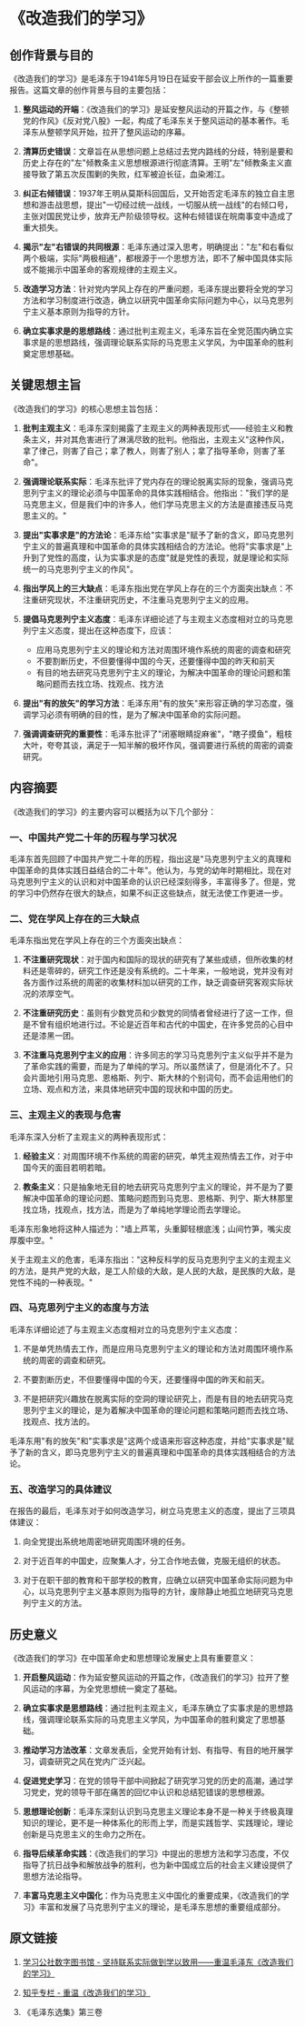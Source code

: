 # 《改造我们的学习》

## 创作背景与目的

《改造我们的学习》是毛泽东于1941年5月19日在延安干部会议上所作的一篇重要报告。这篇文章的创作背景与目的主要包括：

1. **整风运动的开端**：《改造我们的学习》是延安整风运动的开篇之作，与《整顿党的作风》《反对党八股》一起，构成了毛泽东关于整风运动的基本著作。毛泽东从整顿学风开始，拉开了整风运动的序幕。

2. **清算历史错误**：文章旨在从思想问题上总结过去党内路线的分歧，特别是要和历史上存在的"左"倾教条主义思想根源进行彻底清算。王明"左"倾教条主义直接导致了第五次反围剿的失败，红军被迫长征，血染湘江。

3. **纠正右倾错误**：1937年王明从莫斯科回国后，又开始否定毛泽东的独立自主思想和游击战思想，提出"一切经过统一战线，一切服从统一战线"的右倾口号，主张对国民党让步，放弃无产阶级领导权。这种右倾错误在皖南事变中造成了重大损失。

4. **揭示"左"右错误的共同根源**：毛泽东通过深入思考，明确提出："左"和右看似两个极端，实际"两极相通"，都根源于一个思想方法，即不了解中国具体实际或不能揭示中国革命的客观规律的主观主义。

5. **改造学习方法**：针对党内学风上存在的严重问题，毛泽东提出要将全党的学习方法和学习制度进行改造，确立以研究中国革命实际问题为中心，以马克思列宁主义基本原则为指导的方针。

6. **确立实事求是的思想路线**：通过批判主观主义，毛泽东旨在全党范围内确立实事求是的思想路线，强调理论联系实际的马克思主义学风，为中国革命的胜利奠定思想基础。

## 关键思想主旨

《改造我们的学习》的核心思想主旨包括：

1. **批判主观主义**：毛泽东深刻揭露了主观主义的两种表现形式——经验主义和教条主义，并对其危害进行了淋漓尽致的批判。他指出，主观主义"这种作风，拿了律己，则害了自己；拿了教人，则害了别人；拿了指导革命，则害了革命"。

2. **强调理论联系实际**：毛泽东批评了党内存在的理论脱离实际的现象，强调马克思列宁主义的理论必须与中国革命的具体实践相结合。他指出："我们学的是马克思主义，但是我们中的许多人，他们学马克思主义的方法是直接违反马克思主义的。"

3. **提出"实事求是"的方法论**：毛泽东给"实事求是"赋予了新的含义，即马克思列宁主义的普遍真理和中国革命的具体实践相结合的方法论。他将"实事求是"上升到了党性的高度，认为实事求是的态度"就是党性的表现，就是理论和实际统一的马克思列宁主义的作风"。

4. **指出学风上的三大缺点**：毛泽东指出党在学风上存在的三个方面突出缺点：不注重研究现状，不注重研究历史，不注重马克思列宁主义的应用。

5. **提倡马克思列宁主义态度**：毛泽东详细论述了与主观主义态度相对立的马克思列宁主义态度，提出在这种态度下，应该：
   - 应用马克思列宁主义的理论和方法对周围环境作系统的周密的调查和研究
   - 不要割断历史，不但要懂得中国的今天，还要懂得中国的昨天和前天
   - 有目的地去研究马克思列宁主义的理论，为解决中国革命的理论问题和策略问题而去找立场、找观点、找方法

6. **提出"有的放矢"的学习方法**：毛泽东用"有的放矢"来形容正确的学习态度，强调学习必须有明确的目的性，是为了解决中国革命的实际问题。

7. **强调调查研究的重要性**：毛泽东批评了"闭塞眼睛捉麻雀"，"瞎子摸鱼"，粗枝大叶，夸夸其谈，满足于一知半解的极坏作风，强调要进行系统的周密的调查研究。

## 内容摘要

《改造我们的学习》的主要内容可以概括为以下几个部分：

### 一、中国共产党二十年的历程与学习状况

毛泽东首先回顾了中国共产党二十年的历程，指出这是"马克思列宁主义的真理和中国革命的具体实践日益结合的二十年"。他认为，与党的幼年时期相比，现在对马克思列宁主义的认识和对中国革命的认识已经深刻得多，丰富得多了。但是，党的学习中仍然存在很大的缺点，如果不纠正这些缺点，就无法使工作更进一步。

### 二、党在学风上存在的三大缺点

毛泽东指出党在学风上存在的三个方面突出缺点：

1. **不注重研究现状**：对于国内和国际的现状的研究有了某些成绩，但所收集的材料还是零碎的，研究工作还是没有系统的。二十年来，一般地说，党并没有对各方面作过系统的周密的收集材料加以研究的工作，缺乏调查研究客观实际状况的浓厚空气。

2. **不注重研究历史**：虽则有少数党员和少数党的同情者曾经进行了这一工作，但是不曾有组织地进行过。不论是近百年和古代的中国史，在许多党员的心目中还是漆黑一团。

3. **不注重马克思列宁主义的应用**：许多同志的学习马克思列宁主义似乎并不是为了革命实践的需要，而是为了单纯的学习。所以虽然读了，但是消化不了。只会片面地引用马克思、恩格斯、列宁、斯大林的个别词句，而不会运用他们的立场、观点和方法，来具体地研究中国的现状和中国的历史。

### 三、主观主义的表现与危害

毛泽东深入分析了主观主义的两种表现形式：

1. **经验主义**：对周围环境不作系统的周密的研究，单凭主观热情去工作，对于中国今天的面目若明若暗。

2. **教条主义**：只是抽象地无目的地去研究马克思列宁主义的理论，并不是为了要解决中国革命的理论问题、策略问题而到马克思、恩格斯、列宁、斯大林那里找立场，找观点，找方法，而是为了单纯地学理论而去学理论。

毛泽东形象地将这种人描述为："墙上芦苇，头重脚轻根底浅；山间竹笋，嘴尖皮厚腹中空。"

关于主观主义的危害，毛泽东指出："这种反科学的反马克思列宁主义的主观主义的方法，是共产党的大敌，是工人阶级的大敌，是人民的大敌，是民族的大敌，是党性不纯的一种表现。"

### 四、马克思列宁主义的态度与方法

毛泽东详细论述了与主观主义态度相对立的马克思列宁主义态度：

1. 不是单凭热情去工作，而是应用马克思列宁主义的理论和方法对周围环境作系统的周密的调查和研究。

2. 不要割断历史，不但要懂得中国的今天，还要懂得中国的昨天和前天。

3. 不是把研究兴趣放在脱离实际的空洞的理论研究上，而是有目的地去研究马克思列宁主义的理论，是为着解决中国革命的理论问题和策略问题而去找立场、找观点、找方法的。

毛泽东用"有的放矢"和"实事求是"这两个成语来形容这种态度，并给"实事求是"赋予了新的含义，即马克思列宁主义的普遍真理和中国革命的具体实践相结合的方法论。

### 五、改造学习的具体建议

在报告的最后，毛泽东对于如何改造学习，树立马克思主义的态度，提出了三项具体建议：

1. 向全党提出系统地周密地研究周围环境的任务。

2. 对于近百年的中国史，应聚集人才，分工合作地去做，克服无组织的状态。

3. 对于在职干部的教育和干部学校的教育，应确立以研究中国革命实际问题为中心，以马克思列宁主义基本原则为指导的方针，废除静止地孤立地研究马克思列宁主义的方法。

## 历史意义

《改造我们的学习》在中国革命史和思想理论发展史上具有重要意义：

1. **开启整风运动**：作为延安整风运动的开篇之作，《改造我们的学习》拉开了整风运动的序幕，为全党思想统一奠定了基础。

2. **确立实事求是思想路线**：通过批判主观主义，毛泽东确立了实事求是的思想路线，强调理论联系实际的马克思主义学风，为中国革命的胜利奠定了思想基础。

3. **推动学习方法改革**：文章发表后，全党开始有计划、有指导、有目的地开展学习，调查研究之风在党内广泛兴起。

4. **促进党史学习**：在党的领导干部中间掀起了研究学习党的历史的高潮，通过学习党史，党的领导干部在痛苦的回忆中认识和总结犯错误的思想根源。

5. **思想理论创新**：毛泽东深刻认识到马克思主义理论本身不是一种关于终极真理知识的理论，更不是一种体系化的形而上学，而是实践哲学、实践理论，理论创新是马克思主义的生命力之所在。

6. **指导后续革命实践**：《改造我们的学习》中提出的思想方法和学习态度，不仅指导了抗日战争和解放战争的胜利，也为新中国成立后的社会主义建设提供了思想方法论指导。

7. **丰富马克思主义中国化**：作为马克思主义中国化的重要成果，《改造我们的学习》丰富和发展了马克思列宁主义的理论，是毛泽东思想的重要组成部分。

## 原文链接

1. [学习公社数字图书馆 - 坚持联系实际做到学以致用——重温毛泽东《改造我们的学习》](http://library.ttcdw.com/libary/zhengzhililunsuyang/ddls/2020-03-24/162975.html)

2. [知乎专栏 - 重温《改造我们的学习》](https://zhuanlan.zhihu.com/p/113301165)

3. 《毛泽东选集》第三卷
